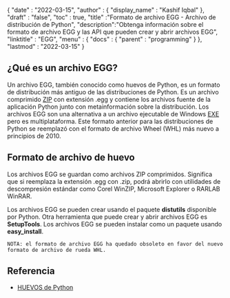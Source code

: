 {
  "date" : "2022-03-15",
  "author" : {
    "display_name" : "Kashif Iqbal"
},
  "draft" : "false",
  "toc" : true,
  "title" :"Formato de archivo EGG - Archivo de distribución de Python",
  "description":"Obtenga información sobre el formato de archivo EGG y las API que pueden crear y abrir archivos EGG",
  "linktitle" : "EGG",
  "menu" : {
    "docs" : {
      "parent" : "programming"
}
},
  "lastmod" : "2022-03-15"
}

## ¿Qué es un archivo EGG?

Un archivo EGG, también conocido como huevos de Python, es un formato de distribución más antiguo de las distribuciones de Python. Es un archivo comprimido [ZIP](/es/compression/zip/) con extensión .egg y contiene los archivos fuente de la aplicación Python junto con metainformación sobre la distribución. Los archivos EGG son una alternativa a un archivo ejecutable de Windows [EXE](/es/executable/exe/) pero es multiplataforma. Este formato anterior para las distribuciones de Python se reemplazó con el formato de archivo Wheel (WHL) más nuevo a principios de 2010.

## Formato de archivo de huevo

Los archivos EGG se guardan como archivos ZIP comprimidos. Significa que si reemplaza la extensión .egg con .zip, podrá abrirlo con utilidades de descompresión estándar como Corel WinZIP, Microsoft Explorer o RARLAB WinRAR.

Los archivos EGG se pueden crear usando el paquete **distutils** disponible por Python. Otra herramienta que puede crear y abrir archivos EGG es **SetupTools**. Los archivos EGG se pueden instalar como un paquete usando **easy_install**.

`NOTA: el formato de archivo EGG ha quedado obsoleto en favor del nuevo formato de archivo de rueda WHL.`

## Referencia ##

* [HUEVOS de Python](https://python101.pythonlibrary.org/chapter38_eggs.html)


